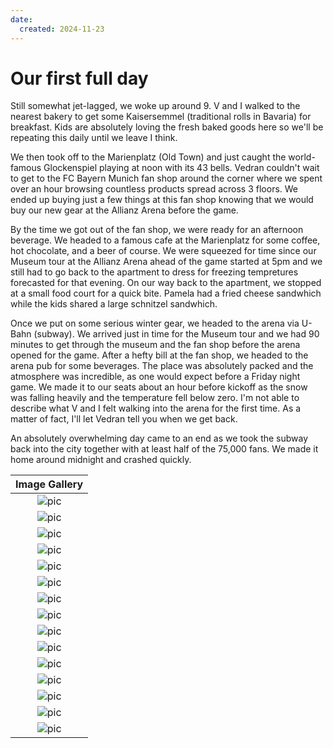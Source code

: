 ```yaml
---
date:
  created: 2024-11-23
---
```


# Our first full day

Still somewhat jet-lagged, we woke up around 9. V and I walked to the nearest bakery to get some Kaisersemmel (traditional rolls in Bavaria) for breakfast. Kids are absolutely loving the fresh baked goods here so we'll be repeating this daily until we leave I think. 
<!-- more -->

We then took off to the Marienplatz (Old Town) and just caught the world-famous Glockenspiel playing at noon with its 43 bells. Vedran couldn't wait to get to the FC Bayern Munich fan shop around the corner where we spent over an hour browsing countless products spread across 3 floors. We ended up buying just a few things at this fan shop knowing that we would buy our new gear at the Allianz Arena before the game. 

By the time we got out of the fan shop, we were ready for an afternoon beverage. We headed to a famous cafe at the Marienplatz for some coffee, hot chocolate, and a beer of course. We were squeezed for time since our Museum tour at the Allianz Arena ahead of the game started at 5pm and we still had to go back to the apartment to dress for freezing tempretures forecasted for that evening. On our way back to the apartment, we stopped at a small food court for a quick bite. Pamela had a fried cheese sandwhich while the kids shared a large schnitzel sandwhich. 

Once we put on some serious winter gear, we headed to the arena via U-Bahn (subway). We arrived just in time for the Museum tour and we had 90 minutes to get through the museum and the fan shop before the arena opened for the game. After a hefty bill at the fan shop, we headed to the arena pub for some beverages. The place was absolutely packed and the atmosphere was incredible, as one would expect before a Friday night game. We made it to our seats about an hour before kickoff as the snow was falling heavily and the temperature fell below zero. I'm not able to describe what V and I felt walking into the arena for the first time. As a matter of fact, I'll let Vedran tell you when we get back.

An absolutely overwhelming day came to an end as we took the subway back into the city together with at least half of the 75,000 fans. We made it home around midnight and crashed quickly.

|              Image Gallery               |
|:----------------------------------------:|
| ![pic](../../images/PXL_23.jpg "Munich") |
| ![pic](../../images/PXL_24.jpg "Munich") |
| ![pic](../../images/PXL_25.jpg "Munich") |
| ![pic](../../images/PXL_26.jpg "Munich") |
| ![pic](../../images/PXL_27.jpg "Munich") |
| ![pic](../../images/PXL_28.jpg "Munich") |
| ![pic](../../images/PXL_29.jpg "Munich") |
| ![pic](../../images/PXL_30.jpg "Munich") |
| ![pic](../../images/PXL_31.jpg "Munich") |
| ![pic](../../images/PXL_32.jpg "Munich") |
| ![pic](../../images/PXL_33.jpg "Munich") |
| ![pic](../../images/PXL_34.jpg "Munich") |
| ![pic](../../images/PXL_35.jpg "Munich") |
| ![pic](../../images/PXL_36.jpg "Munich") |
| ![pic](../../images/PXL_37.jpg "Munich") |
